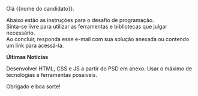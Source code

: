 Olá {{nome do candidato}}.

Abaixo estão as instruções para o desafio de programação.
<br>
Sinta-se livre para utilizar as ferramentas e bibliotecas que julgar necessário.
<br>
Ao concluir, responda esse e-mail com sua solução anexada ou contendo um link para acessá-la.

**Últimas Notícias**

Desenvolver HTML, CSS e JS a partir do PSD em anexo.
Usar o máximo de tecnologias e ferramentas possiveis.

Obrigado e boa sorte!
